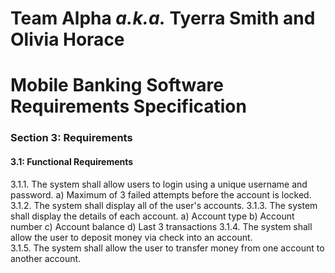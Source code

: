# Team Alpha _a.k.a._ Tyerra Smith and Olivia Horace  
# Mobile Banking Software Requirements Specification  
### Section 3: Requirements  
#### 3.1: Functional Requirements  
 3.1.1. The system shall allow users to login using a unique username and password.
	 a) Maximum of 3 failed attempts before the account is locked.
 3.1.2. The system shall display all of the user's accounts.
 3.1.3.  The system shall display the details of each account.
	 a) Account type
	 b) Account number
	 c) Account balance
	 d) Last 3 transactions
 3.1.4. The system shall allow the user to deposit money via check into an account.  
 3.1.5. The system shall allow the user to transfer money from one account to another account.  
 